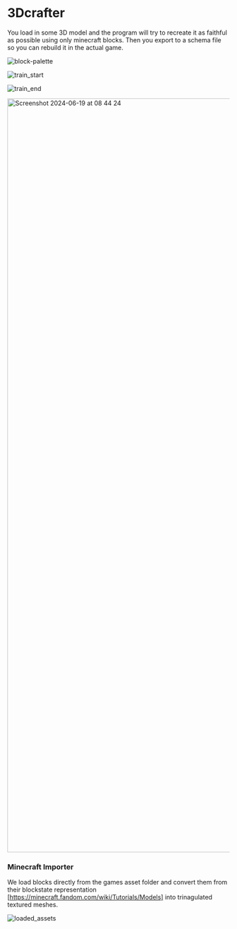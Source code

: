 # 3Dcrafter

You load in some 3D model and the program will try to recreate it as faithful as possible using only minecraft blocks. Then you export to a schema file so you can rebuild it in the actual game.

![block-palette](https://github.com/mltheuser/3Dcrafter/assets/25958978/8cb8ef41-d141-4b84-ba10-de71514d679d)

![train_start](https://github.com/mltheuser/3Dcrafter/assets/25958978/ce055812-66ab-4246-9f3b-6c9ca833ff60)

![train_end](https://github.com/mltheuser/3Dcrafter/assets/25958978/e01500f3-d452-412e-9b40-5d25a4925e15)

<img width="1710" alt="Screenshot 2024-06-19 at 08 44 24" src="https://github.com/mltheuser/3Dcrafter/assets/25958978/e5246225-e148-4c54-a518-fc9137b740c5">

### Minecraft Importer

We load blocks directly from the games asset folder and convert them from their blockstate representation [https://minecraft.fandom.com/wiki/Tutorials/Models] into trinagulated textured meshes.

![loaded_assets](https://github.com/mltheuser/3Dcrafter/assets/25958978/df27980a-8810-41e9-8fe8-1be5e228e712)

